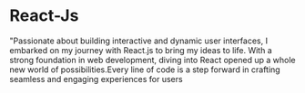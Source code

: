 # React-Js
"Passionate about building interactive and dynamic user interfaces, I embarked on my journey with React.js to bring my ideas to life. With a strong foundation in web development, diving into React opened up a whole new world of possibilities.Every line of code is a step forward in crafting seamless and engaging experiences for users
